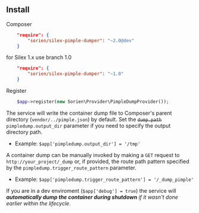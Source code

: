 ## Install

Composer

```json
    "require": {
        "sorien/silex-pimple-dumper": "~2.0@dev"
    }
```

for Silex 1.x use branch 1.0

```json
    "require": {
        "sorien/silex-pimple-dumper": "~1.0"
    }
```

Register

```php
	$app->register(new Sorien\Provider\PimpleDumpProvider());
```

The service will write the container dump file to Composer's parent directory (`vendor/../pimple.json`) by default. Set the ~~`dump.path`~~ `pimpledump.output_dir` parameter if you need to specify the output directory path.
- Example: `$app['pimpledump.output_dir'] = '/tmp'`

A container dump can be manually invoked by making a `GET` request to `http://your_project/_dump` or, if provided, the route path pattern specified by the `pimpledump.trigger_route_pattern` parameter.
- Example: `$app['pimpledump.trigger_route_pattern'] = '/_dump_pimple'`

If you are in a dev enviroment (`$app['debug'] = true`) the service will *__automatically dump the container during shutdown__ if it wasn't done earlier within the lifecycle*.
